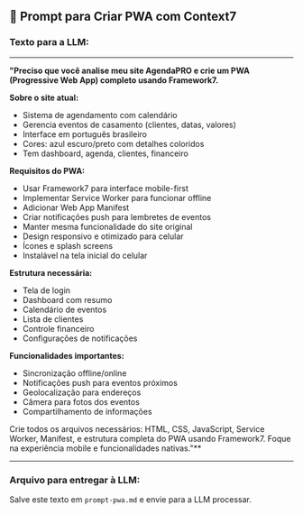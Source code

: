 ## 📱 Prompt para Criar PWA com Context7

### **Texto para a LLM:**

---

**"Preciso que você analise meu site AgendaPRO e crie um PWA (Progressive Web App) completo usando Framework7.**

**Sobre o site atual:**
- Sistema de agendamento com calendário
- Gerencia eventos de casamento (clientes, datas, valores)
- Interface em português brasileiro
- Cores: azul escuro/preto com detalhes coloridos
- Tem dashboard, agenda, clientes, financeiro

**Requisitos do PWA:**
- Usar Framework7 para interface mobile-first
- Implementar Service Worker para funcionar offline
- Adicionar Web App Manifest
- Criar notificações push para lembretes de eventos
- Manter mesma funcionalidade do site original
- Design responsivo e otimizado para celular
- Ícones e splash screens
- Instalável na tela inicial do celular

**Estrutura necessária:**
- Tela de login
- Dashboard com resumo
- Calendário de eventos
- Lista de clientes
- Controle financeiro
- Configurações de notificações

**Funcionalidades importantes:**
- Sincronização offline/online
- Notificações push para eventos próximos
- Geolocalização para endereços
- Câmera para fotos dos eventos
- Compartilhamento de informações

Crie todos os arquivos necessários: HTML, CSS, JavaScript, Service Worker, Manifest, e estrutura completa do PWA usando Framework7. Foque na experiência mobile e funcionalidades nativas."**

---

### **Arquivo para entregar à LLM:**
Salve este texto em `prompt-pwa.md` e envie para a LLM processar.
